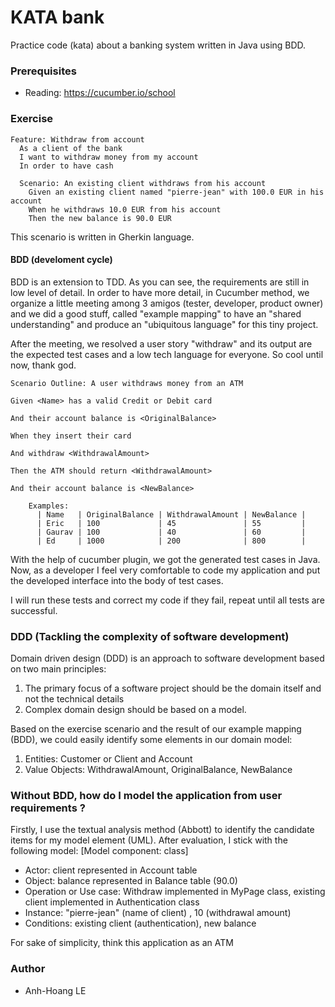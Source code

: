 # KATA bank
Practice code (kata) about a banking system written in Java using BDD.

### Prerequisites
* Reading: https://cucumber.io/school

### Exercise
```feature
Feature: Withdraw from account
  As a client of the bank
  I want to withdraw money from my account
  In order to have cash

  Scenario: An existing client withdraws from his account
    Given an existing client named "pierre-jean" with 100.0 EUR in his account
    When he withdraws 10.0 EUR from his account
    Then the new balance is 90.0 EUR
```

This scenario is written in Gherkin language.


#### BDD (develoment cycle)
BDD is an extension to TDD. As you can see, the requirements are still in low level of detail. In order to have more detail, in Cucumber method, we organize a little meeting among 3 amigos (tester, developer, product owner) and we did a good stuff, called "example mapping" to have an "shared understanding" and produce an "ubiquitous language" for this tiny project.

After the meeting, we resolved a user story "withdraw" and its output are the expected test cases and a low tech language for everyone. So cool until now, thank god.
```feature
Scenario Outline: A user withdraws money from an ATM

Given <Name> has a valid Credit or Debit card

And their account balance is <OriginalBalance>

When they insert their card

And withdraw <WithdrawalAmount>

Then the ATM should return <WithdrawalAmount>

And their account balance is <NewBalance>

    Examples:
      | Name   | OriginalBalance | WithdrawalAmount | NewBalance |
      | Eric   | 100             | 45               | 55         |
      | Gaurav | 100             | 40               | 60         |
      | Ed     | 1000            | 200              | 800        |

```

With the help of cucumber plugin, we got the generated test cases in Java.
Now, as a developer I feel very comfortable to code my application and put the developed interface into the body of test cases.

I will run these tests and correct my code if they fail, repeat until all tests are successful.

### DDD (Tackling the complexity of software development)

Domain driven design (DDD) is an approach to software development based on two main principles:
1. The primary focus of a software project should be the domain itself and not the technical details
2. Complex domain design should be based on a model.

Based on the exercise scenario and the result of our example mapping (BDD), we could easily identify some elements in our domain model:
1. Entities: Customer or Client and Account
2. Value Objects: WithdrawalAmount, OriginalBalance, NewBalance





### Without BDD, how do I model the application from user requirements ?
Firstly, I use the textual analysis method (Abbott) to identify the candidate items for my model element (UML).
After evaluation, I stick with the following model:
[Model component: class] 
* Actor: client represented in Account table
* Object: balance represented in Balance table (90.0)
* Operation or Use case: Withdraw implemented in MyPage class, existing client implemented in Authentication class
* Instance: "pierre-jean" (name of client) , 10 (withdrawal amount)
* Conditions: existing client (authentication), new balance

For sake of simplicity, think this application as an ATM

### Author
* Anh-Hoang LE
